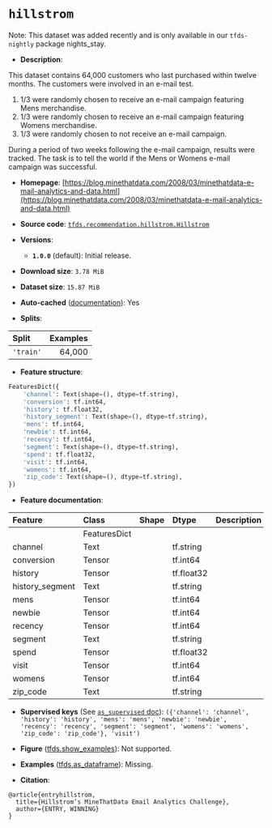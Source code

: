 <div itemscope itemtype="http://schema.org/Dataset">
  <div itemscope itemprop="includedInDataCatalog" itemtype="http://schema.org/DataCatalog">
    <meta itemprop="name" content="TensorFlow Datasets" />
  </div>
  <meta itemprop="name" content="hillstrom" />
  <meta itemprop="description" content="This dataset contains 64,000 customers who last purchased within twelve months. The customers were involved in an e-mail test.&#10;&#10;1. 1/3 were randomly chosen to receive an e-mail campaign featuring Mens merchandise.&#10;2. 1/3 were randomly chosen to receive an e-mail campaign featuring Womens merchandise.&#10;3. 1/3 were randomly chosen to not receive an e-mail campaign.&#10;&#10;During a period of two weeks following the e-mail campaign, results were tracked.&#10;The task is to tell the world if the Mens or Womens e-mail campaign was successful.&#10;&#10;To use this dataset:&#10;&#10;```python&#10;import tensorflow_datasets as tfds&#10;&#10;ds = tfds.load(&#x27;hillstrom&#x27;, split=&#x27;train&#x27;)&#10;for ex in ds.take(4):&#10;  print(ex)&#10;```&#10;&#10;See [the guide](https://www.tensorflow.org/datasets/overview) for more&#10;informations on [tensorflow_datasets](https://www.tensorflow.org/datasets).&#10;&#10;" />
  <meta itemprop="url" content="https://www.tensorflow.org/datasets/catalog/hillstrom" />
  <meta itemprop="sameAs" content="https://blog.minethatdata.com/2008/03/minethatdata-e-mail-analytics-and-data.html" />
  <meta itemprop="citation" content="@article{entryhillstrom,&#10;  title={Hillstrom’s MineThatData Email Analytics Challenge},&#10;  author={ENTRY, WINNING}&#10;}" />
</div>

# `hillstrom`


Note: This dataset was added recently and is only available in our
`tfds-nightly` package
<span class="material-icons" title="Available only in the tfds-nightly package">nights_stay</span>.

*   **Description**:

This dataset contains 64,000 customers who last purchased within twelve months.
The customers were involved in an e-mail test.

1.  1/3 were randomly chosen to receive an e-mail campaign featuring Mens
    merchandise.
2.  1/3 were randomly chosen to receive an e-mail campaign featuring Womens
    merchandise.
3.  1/3 were randomly chosen to not receive an e-mail campaign.

During a period of two weeks following the e-mail campaign, results were
tracked. The task is to tell the world if the Mens or Womens e-mail campaign was
successful.

*   **Homepage**:
    [https://blog.minethatdata.com/2008/03/minethatdata-e-mail-analytics-and-data.html](https://blog.minethatdata.com/2008/03/minethatdata-e-mail-analytics-and-data.html)

*   **Source code**:
    [`tfds.recommendation.hillstrom.Hillstrom`](https://github.com/tensorflow/datasets/tree/master/tensorflow_datasets/recommendation/hillstrom/hillstrom.py)

*   **Versions**:

    *   **`1.0.0`** (default): Initial release.

*   **Download size**: `3.78 MiB`

*   **Dataset size**: `15.87 MiB`

*   **Auto-cached**
    ([documentation](https://www.tensorflow.org/datasets/performances#auto-caching)):
    Yes

*   **Splits**:

Split     | Examples
:-------- | -------:
`'train'` | 64,000

*   **Feature structure**:

```python
FeaturesDict({
    'channel': Text(shape=(), dtype=tf.string),
    'conversion': tf.int64,
    'history': tf.float32,
    'history_segment': Text(shape=(), dtype=tf.string),
    'mens': tf.int64,
    'newbie': tf.int64,
    'recency': tf.int64,
    'segment': Text(shape=(), dtype=tf.string),
    'spend': tf.float32,
    'visit': tf.int64,
    'womens': tf.int64,
    'zip_code': Text(shape=(), dtype=tf.string),
})
```

*   **Feature documentation**:

Feature         | Class        | Shape | Dtype      | Description
:-------------- | :----------- | :---- | :--------- | :----------
                | FeaturesDict |       |            |
channel         | Text         |       | tf.string  |
conversion      | Tensor       |       | tf.int64   |
history         | Tensor       |       | tf.float32 |
history_segment | Text         |       | tf.string  |
mens            | Tensor       |       | tf.int64   |
newbie          | Tensor       |       | tf.int64   |
recency         | Tensor       |       | tf.int64   |
segment         | Text         |       | tf.string  |
spend           | Tensor       |       | tf.float32 |
visit           | Tensor       |       | tf.int64   |
womens          | Tensor       |       | tf.int64   |
zip_code        | Text         |       | tf.string  |

*   **Supervised keys** (See
    [`as_supervised` doc](https://www.tensorflow.org/datasets/api_docs/python/tfds/load#args)):
    `({'channel': 'channel', 'history': 'history', 'mens': 'mens', 'newbie':
    'newbie', 'recency': 'recency', 'segment': 'segment', 'womens': 'womens',
    'zip_code': 'zip_code'}, 'visit')`

*   **Figure**
    ([tfds.show_examples](https://www.tensorflow.org/datasets/api_docs/python/tfds/visualization/show_examples)):
    Not supported.

*   **Examples**
    ([tfds.as_dataframe](https://www.tensorflow.org/datasets/api_docs/python/tfds/as_dataframe)):
    Missing.

*   **Citation**:

```
@article{entryhillstrom,
  title={Hillstrom’s MineThatData Email Analytics Challenge},
  author={ENTRY, WINNING}
}
```

